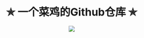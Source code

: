 <h1 align="center"> ✯ 一个菜鸡的Github仓库 ✯ </h1>
<div align=center>
<img src=https://github-readme-stats.vercel.app/api?username=fanmingming&show_icons=true&theme=onedark>
</div>
